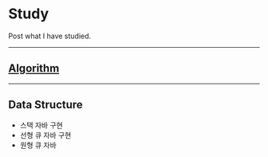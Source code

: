 Study
====
Post what I have studied.
___
## [Algorithm](Algorithm/algorithmIndex.md)

_____
## Data Structure

- 스택 자바 구현
- 선형 큐 자바 구현
- 원형 큐 자바 
